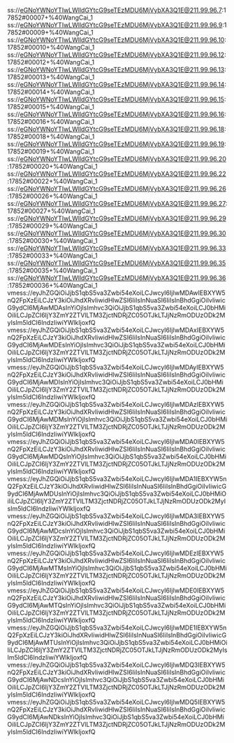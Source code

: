 ss://eGNoYWNoYTIwLWlldGYtcG9seTEzMDU6MjVybXA3Q1E@211.99.96.7:17852#00007+%40WangCai_1
ss://eGNoYWNoYTIwLWlldGYtcG9seTEzMDU6MjVybXA3Q1E@211.99.96.9:17852#00009+%40WangCai_1
ss://eGNoYWNoYTIwLWlldGYtcG9seTEzMDU6MjVybXA3Q1E@211.99.96.10:17852#00010+%40WangCai_1
ss://eGNoYWNoYTIwLWlldGYtcG9seTEzMDU6MjVybXA3Q1E@211.99.96.12:17852#00012+%40WangCai_1
ss://eGNoYWNoYTIwLWlldGYtcG9seTEzMDU6MjVybXA3Q1E@211.99.96.13:17852#00013+%40WangCai_1
ss://eGNoYWNoYTIwLWlldGYtcG9seTEzMDU6MjVybXA3Q1E@211.99.96.14:17852#00014+%40WangCai_1
ss://eGNoYWNoYTIwLWlldGYtcG9seTEzMDU6MjVybXA3Q1E@211.99.96.15:17852#00015+%40WangCai_1
ss://eGNoYWNoYTIwLWlldGYtcG9seTEzMDU6MjVybXA3Q1E@211.99.96.16:17852#00016+%40WangCai_1
ss://eGNoYWNoYTIwLWlldGYtcG9seTEzMDU6MjVybXA3Q1E@211.99.96.18:17852#00018+%40WangCai_1
ss://eGNoYWNoYTIwLWlldGYtcG9seTEzMDU6MjVybXA3Q1E@211.99.96.19:17852#00019+%40WangCai_1
ss://eGNoYWNoYTIwLWlldGYtcG9seTEzMDU6MjVybXA3Q1E@211.99.96.20:17852#00020+%40WangCai_1
ss://eGNoYWNoYTIwLWlldGYtcG9seTEzMDU6MjVybXA3Q1E@211.99.96.22:17852#00022+%40WangCai_1
ss://eGNoYWNoYTIwLWlldGYtcG9seTEzMDU6MjVybXA3Q1E@211.99.96.26:17852#00026+%40WangCai_1
ss://eGNoYWNoYTIwLWlldGYtcG9seTEzMDU6MjVybXA3Q1E@211.99.96.27:17852#00027+%40WangCai_1
ss://eGNoYWNoYTIwLWlldGYtcG9seTEzMDU6MjVybXA3Q1E@211.99.96.29:17852#00029+%40WangCai_1
ss://eGNoYWNoYTIwLWlldGYtcG9seTEzMDU6MjVybXA3Q1E@211.99.96.30:17852#00030+%40WangCai_1
ss://eGNoYWNoYTIwLWlldGYtcG9seTEzMDU6MjVybXA3Q1E@211.99.96.33:17852#00033+%40WangCai_1
ss://eGNoYWNoYTIwLWlldGYtcG9seTEzMDU6MjVybXA3Q1E@211.99.96.35:17852#00035+%40WangCai_1
ss://eGNoYWNoYTIwLWlldGYtcG9seTEzMDU6MjVybXA3Q1E@211.99.96.36:17852#00036+%40WangCai_1
vmess://eyJhZGQiOiJjbS1qbS5va3Zwbi54eXoiLCJwcyI6IjIwMDAwIEBXYW5nQ2FpXzEiLCJzY3kiOiJhdXRvIiwidHlwZSI6IiIsInNuaSI6IiIsInBhdGgiOiIvIiwicG9ydCI6MjAwMDAsInYiOjIsImhvc3QiOiJjbS1qbS5va3Zwbi54eXoiLCJ0bHMiOiIiLCJpZCI6IjY3ZmY2ZTVlLTM3ZjctNDRjZC05OTJkLTJjNzRmODUzODk2MyIsIm5ldCI6IndzIiwiYWlkIjoxfQ
vmess://eyJhZGQiOiJjbS1qbS5va3Zwbi54eXoiLCJwcyI6IjIwMDAxIEBXYW5nQ2FpXzEiLCJzY3kiOiJhdXRvIiwidHlwZSI6IiIsInNuaSI6IiIsInBhdGgiOiIvIiwicG9ydCI6MjAwMDEsInYiOjIsImhvc3QiOiJjbS1qbS5va3Zwbi54eXoiLCJ0bHMiOiIiLCJpZCI6IjY3ZmY2ZTVlLTM3ZjctNDRjZC05OTJkLTJjNzRmODUzODk2MyIsIm5ldCI6IndzIiwiYWlkIjoxfQ
vmess://eyJhZGQiOiJjbS1qbS5va3Zwbi54eXoiLCJwcyI6IjIwMDAyIEBXYW5nQ2FpXzEiLCJzY3kiOiJhdXRvIiwidHlwZSI6IiIsInNuaSI6IiIsInBhdGgiOiIvIiwicG9ydCI6MjAwMDIsInYiOjIsImhvc3QiOiJjbS1qbS5va3Zwbi54eXoiLCJ0bHMiOiIiLCJpZCI6IjY3ZmY2ZTVlLTM3ZjctNDRjZC05OTJkLTJjNzRmODUzODk2MyIsIm5ldCI6IndzIiwiYWlkIjoxfQ
vmess://eyJhZGQiOiJjbS1qbS5va3Zwbi54eXoiLCJwcyI6IjIwMDAzIEBXYW5nQ2FpXzEiLCJzY3kiOiJhdXRvIiwidHlwZSI6IiIsInNuaSI6IiIsInBhdGgiOiIvIiwicG9ydCI6MjAwMDMsInYiOjIsImhvc3QiOiJjbS1qbS5va3Zwbi54eXoiLCJ0bHMiOiIiLCJpZCI6IjY3ZmY2ZTVlLTM3ZjctNDRjZC05OTJkLTJjNzRmODUzODk2MyIsIm5ldCI6IndzIiwiYWlkIjoxfQ
vmess://eyJhZGQiOiJjbS1qbS5va3Zwbi54eXoiLCJwcyI6IjIwMDA0IEBXYW5nQ2FpXzEiLCJzY3kiOiJhdXRvIiwidHlwZSI6IiIsInNuaSI6IiIsInBhdGgiOiIvIiwicG9ydCI6MjAwMDQsInYiOjIsImhvc3QiOiJjbS1qbS5va3Zwbi54eXoiLCJ0bHMiOiIiLCJpZCI6IjY3ZmY2ZTVlLTM3ZjctNDRjZC05OTJkLTJjNzRmODUzODk2MyIsIm5ldCI6IndzIiwiYWlkIjoxfQ
vmess://eyJhZGQiOiJjbS1qbS5va3Zwbi54eXoiLCJwcyI6IjIwMDA1IEBXYW5nQ2FpXzEiLCJzY3kiOiJhdXRvIiwidHlwZSI6IiIsInNuaSI6IiIsInBhdGgiOiIvIiwicG9ydCI6MjAwMDUsInYiOjIsImhvc3QiOiJjbS1qbS5va3Zwbi54eXoiLCJ0bHMiOiIiLCJpZCI6IjY3ZmY2ZTVlLTM3ZjctNDRjZC05OTJkLTJjNzRmODUzODk2MyIsIm5ldCI6IndzIiwiYWlkIjoxfQ
vmess://eyJhZGQiOiJjbS1qbS5va3Zwbi54eXoiLCJwcyI6IjIwMDA3IEBXYW5nQ2FpXzEiLCJzY3kiOiJhdXRvIiwidHlwZSI6IiIsInNuaSI6IiIsInBhdGgiOiIvIiwicG9ydCI6MjAwMDcsInYiOjIsImhvc3QiOiJjbS1qbS5va3Zwbi54eXoiLCJ0bHMiOiIiLCJpZCI6IjY3ZmY2ZTVlLTM3ZjctNDRjZC05OTJkLTJjNzRmODUzODk2MyIsIm5ldCI6IndzIiwiYWlkIjoxfQ
vmess://eyJhZGQiOiJjbS1qbS5va3Zwbi54eXoiLCJwcyI6IjIwMDEzIEBXYW5nQ2FpXzEiLCJzY3kiOiJhdXRvIiwidHlwZSI6IiIsInNuaSI6IiIsInBhdGgiOiIvIiwicG9ydCI6MjAwMTMsInYiOjIsImhvc3QiOiJjbS1qbS5va3Zwbi54eXoiLCJ0bHMiOiIiLCJpZCI6IjY3ZmY2ZTVlLTM3ZjctNDRjZC05OTJkLTJjNzRmODUzODk2MyIsIm5ldCI6IndzIiwiYWlkIjoxfQ
vmess://eyJhZGQiOiJjbS1qbS5va3Zwbi54eXoiLCJwcyI6IjIwMDE0IEBXYW5nQ2FpXzEiLCJzY3kiOiJhdXRvIiwidHlwZSI6IiIsInNuaSI6IiIsInBhdGgiOiIvIiwicG9ydCI6MjAwMTQsInYiOjIsImhvc3QiOiJjbS1qbS5va3Zwbi54eXoiLCJ0bHMiOiIiLCJpZCI6IjY3ZmY2ZTVlLTM3ZjctNDRjZC05OTJkLTJjNzRmODUzODk2MyIsIm5ldCI6IndzIiwiYWlkIjoxfQ
vmess://eyJhZGQiOiJjbS1qbS5va3Zwbi54eXoiLCJwcyI6IjIwMDE1IEBXYW5nQ2FpXzEiLCJzY3kiOiJhdXRvIiwidHlwZSI6IiIsInNuaSI6IiIsInBhdGgiOiIvIiwicG9ydCI6MjAwMTUsInYiOjIsImhvc3QiOiJjbS1qbS5va3Zwbi54eXoiLCJ0bHMiOiIiLCJpZCI6IjY3ZmY2ZTVlLTM3ZjctNDRjZC05OTJkLTJjNzRmODUzODk2MyIsIm5ldCI6IndzIiwiYWlkIjoxfQ
vmess://eyJhZGQiOiJjbS1qbS5va3Zwbi54eXoiLCJwcyI6IjIwMDQ3IEBXYW5nQ2FpXzEiLCJzY3kiOiJhdXRvIiwidHlwZSI6IiIsInNuaSI6IiIsInBhdGgiOiIvIiwicG9ydCI6MjAwNDcsInYiOjIsImhvc3QiOiJjbS1qbS5va3Zwbi54eXoiLCJ0bHMiOiIiLCJpZCI6IjY3ZmY2ZTVlLTM3ZjctNDRjZC05OTJkLTJjNzRmODUzODk2MyIsIm5ldCI6IndzIiwiYWlkIjoxfQ
vmess://eyJhZGQiOiJjbS1qbS5va3Zwbi54eXoiLCJwcyI6IjIwMDQ5IEBXYW5nQ2FpXzEiLCJzY3kiOiJhdXRvIiwidHlwZSI6IiIsInNuaSI6IiIsInBhdGgiOiIvIiwicG9ydCI6MjAwNDksInYiOjIsImhvc3QiOiJjbS1qbS5va3Zwbi54eXoiLCJ0bHMiOiIiLCJpZCI6IjY3ZmY2ZTVlLTM3ZjctNDRjZC05OTJkLTJjNzRmODUzODk2MyIsIm5ldCI6IndzIiwiYWlkIjoxfQ
